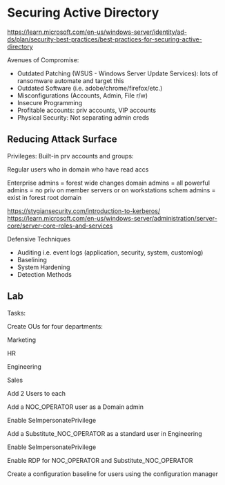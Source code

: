 # Securing Active Directory

https://learn.microsoft.com/en-us/windows-server/identity/ad-ds/plan/security-best-practices/best-practices-for-securing-active-directory

Avenues of Compromise:

- Outdated Patching (WSUS - Windows Server Update Services): lots of ransomware automate and target this
- Outdated Software (i.e. adobe/chrome/firefox/etc.)
- Misconfigurations (Accounts, Admin, File r/w)
- Insecure Programming
- Profitable accounts: priv accounts, VIP accounts
- Physical Security: Not separating admin creds

## Reducing Attack Surface

Privileges: Built-in prv accounts and groups:

Regular users who in domain who have read accs

Enterprise admins = forest wide changes
domain admins = all powerful
admins = no priv on member servers or on workstations
schem admins = exist in forest root domain

https://stygiansecurity.com/introduction-to-kerberos/
https://learn.microsoft.com/en-us/windows-server/administration/server-core/server-core-roles-and-services

Defensive Techniques

- Auditing i.e. event logs (application, security, system, customlog)
- Baselining
- System Hardening
- Detection Methods


## Lab

Tasks: 

 

Create OUs for four departments: 

Marketing 

HR 

Engineering 

Sales 

Add 2 Users to each 

Add a NOC_OPERATOR user as a Domain admin 

Enable SeImpersonatePrivilege 

Add a Substitute_NOC_OPERATOR as a standard user in Engineering 

Enable SeImpersonatePrivilege 

Enable RDP for NOC_OPERATOR and Substitute_NOC_OPERATOR 

 

Create a configuration baseline for users using the configuration manager 
